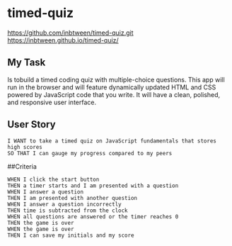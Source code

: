 # timed-quiz

https://github.com/inbtween/timed-quiz.git
https://inbtween.github.io/timed-quiz/
<a href="/Assets/screen-shot-timed-quiz.png"></a>

## My Task

Is tobuild a timed coding quiz with multiple-choice questions. This app will run in the browser and will feature dynamically updated HTML and CSS powered by JavaScript code that you write. It will have a clean, polished, and responsive user interface.

## User Story

```
I WANT to take a timed quiz on JavaScript fundamentals that stores high scores
SO THAT I can gauge my progress compared to my peers
```

##Criteria

```I am taking a code quiz
WHEN I click the start button
THEN a timer starts and I am presented with a question
WHEN I answer a question
THEN I am presented with another question
WHEN I answer a question incorrectly
THEN time is subtracted from the clock
WHEN all questions are answered or the timer reaches 0
THEN the game is over
WHEN the game is over
THEN I can save my initials and my score
```
